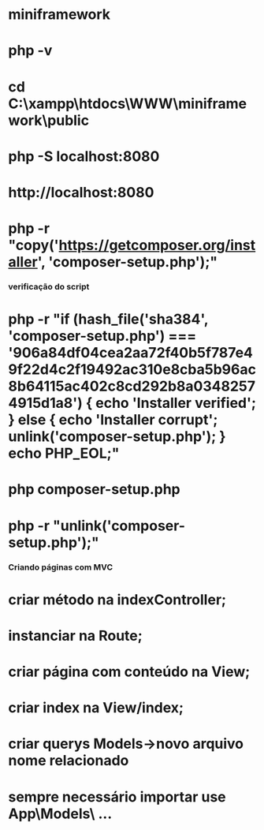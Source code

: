 # miniframework
# php -v

# cd C:\xampp\htdocs\WWW\miniframework\public
# php -S localhost:8080
# http://localhost:8080

# php -r "copy('https://getcomposer.org/installer', 'composer-setup.php');"

### verificação do script ###

# php -r "if (hash_file('sha384', 'composer-setup.php') === '906a84df04cea2aa72f40b5f787e49f22d4c2f19492ac310e8cba5b96ac8b64115ac402c8cd292b8a03482574915d1a8') { echo 'Installer verified'; } else { echo 'Installer corrupt'; unlink('composer-setup.php'); } echo PHP_EOL;"

# php composer-setup.php
# php -r "unlink('composer-setup.php');"


### Criando páginas com MVC
# criar método na indexController;

# instanciar na Route;
# criar página com conteúdo na View;

# criar index na View/index;

# criar querys Models->novo arquivo nome relacionado

# sempre necessário importar use App\Models\ ...